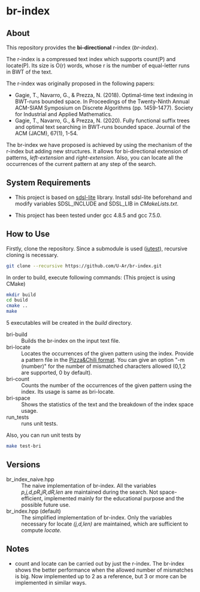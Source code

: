 # br-index

## About

This repository provides the __bi-directional__ r-index (_br-index_).

The r-index is a compressed text index which supports count(P) and locate(P).
Its size is O(r) words, whose r is the number of equal-letter runs in BWT of the text.

The r-index was originally proposed in the following papers:
- Gagie, T., Navarro, G., & Prezza, N. (2018). Optimal-time text indexing in BWT-runs bounded space. In Proceedings of the Twenty-Ninth Annual ACM-SIAM Symposium on Discrete Algorithms (pp. 1459-1477). Society for Industrial and Applied Mathematics.
- Gagie, T., Navarro, G., & Prezza, N. (2020). Fully functional suffix trees and optimal text searching in BWT-runs bounded space. Journal of the ACM (JACM), 67(1), 1-54.

The br-index we have proposed is achieved by using the mechanism of the r-index but adding new structures. It allows for bi-directional extension of patterns, _left-extension_ and _right-extension_. Also, you can locate all the occurrences of the current pattern at any step of the search.

## System Requirements

- This project is based on [sdsl-lite](https://github.com/simongog/sdsl-lite) library.
Install sdsl-lite beforehand and modify variables SDSL_INCLUDE and SDSL_LIB in _CMakeLists.txt_.

- This project has been tested under gcc 4.8.5 and gcc 7.5.0.

## How to Use

Firstly, clone the repository. Since a submodule is used ([iutest](https://github.com/srz-zumix/iutest)), recursive cloning is necessary.
```bash
git clone --recursive https://github.com/U-Ar/br-index.git
```
In order to build, execute following commands: (This project is using CMake)
```bash
mkdir build
cd build
cmake ..
make
```
5 executables will be created in the _build_ directory.
<dl>
	<dt>bri-build</dt>
	<dd>Builds the br-index on the input text file.</dd>
	<dt>bri-locate</dt>
	<dd>Locates the occurrences of the given pattern using the index. Provide a pattern file in 
	the <a href="https://pizzachili.dcc.uchile.cl/experiments.html">Pizza&Chili format</a>. You can give an option "-m (number)" for the number of mismatched characters allowed (0,1,2 are supported, 0 by default).</dd>
	<dt>bri-count</dt>
	<dd>Counts the number of the occurrences of the given pattern using the index. Its usage is same as bri-locate.</dd>
	<dt>bri-space</dt>
	<dd>Shows the statistics of the text and the breakdown of the index space usage.</dd>
	<dt>run_tests</dt>
	<dd>runs unit tests.</dd>
</dl>

Also, you can run unit tests by
```bash
make test-bri
```

## Versions

<dl>
	<dt>br_index_naive.hpp</dt>
	<dd>The naive implementation of br-index. All the variables <i>p,j,d,pR,jR,dR,len</i> are maintained during the search. Not space-efficient, implemented mainly for the educational purpose and the possible future use.</dd>
	<dt>br_index.hpp (default)</dt>
	<dd>The simplified implementation of br-index. Only the variables necessary for locate <i>(j,d,len)</i> are maintained, which are sufficient to compute <i>locate.</i></dd>
</dl>

## Notes
- count and locate can be carried out by just the r-index. The br-index shows the better performance when the allowed number of mismatches is big. Now implemented up to 2 as a reference, but 3 or more can be implemented in similar ways. 
